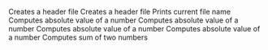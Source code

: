 Creates a header file
Creates a header file
Prints current file name
Computes absolute value of a number
Computes absolute value of a number
Computes absolute value of a number
Computes absolute value of a number
Computes sum of two  numbers
